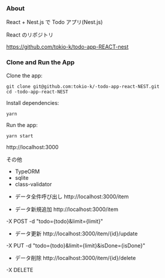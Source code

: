 ### About

React + Nest.js で Todo アプリ(Nest.js)

React のリポジトリ

https://github.com/tokio-k/todo-app-REACT-nest

### Clone and Run the App

Clone the app:

```
git clone git@github.com:tokio-k/-todo-app-react-NEST.git
cd -todo-app-react-NEST
```

Install dependencies:

```
yarn
```

Run the app:

```
yarn start
```

http://localhost:3000

その他

- TypeORM
- sqlite
- class-validator

* データ全件呼び出し
  http://localhost:3000/item

* データ新規追加
  http://localhost:3000/item

-X POST -d "todo={todo}&limit={limit}"

- データ更新
  http://localhost:3000/item/{id}/update

-X PUT -d "todo={todo}&limit={limit}&isDone={isDone}"

- データ削除
  http://localhost:3000/item/{id}/delete

-X DELETE
